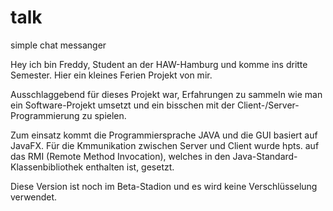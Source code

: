 # talk
simple chat messanger

Hey ich bin Freddy, Student an der HAW-Hamburg und komme ins dritte Semester. 
Hier ein kleines Ferien Projekt von mir. 

Ausschlaggebend für dieses Projekt war, Erfahrungen zu sammeln wie man ein Software-Projekt umsetzt und ein bisschen mit der Client-/Server-Programmierung zu spielen.

Zum einsatz kommt die Programmiersprache JAVA und die GUI basiert auf JavaFX.
Für die Kmmunikation zwischen Server und Client wurde hpts. auf das RMI (Remote Method Invocation), welches in den Java-Standard-Klassenbibliothek enthalten ist, gesetzt.

Diese Version ist noch im Beta-Stadion und es wird keine Verschlüsselung verwendet.
